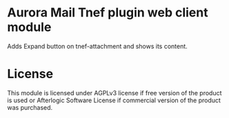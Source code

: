 # Aurora Mail Tnef plugin web client module
Adds Expand button on tnef-attachment and shows its content.

# License
This module is licensed under AGPLv3 license if free version of the product is used or Afterlogic Software License if commercial version of the product was purchased.